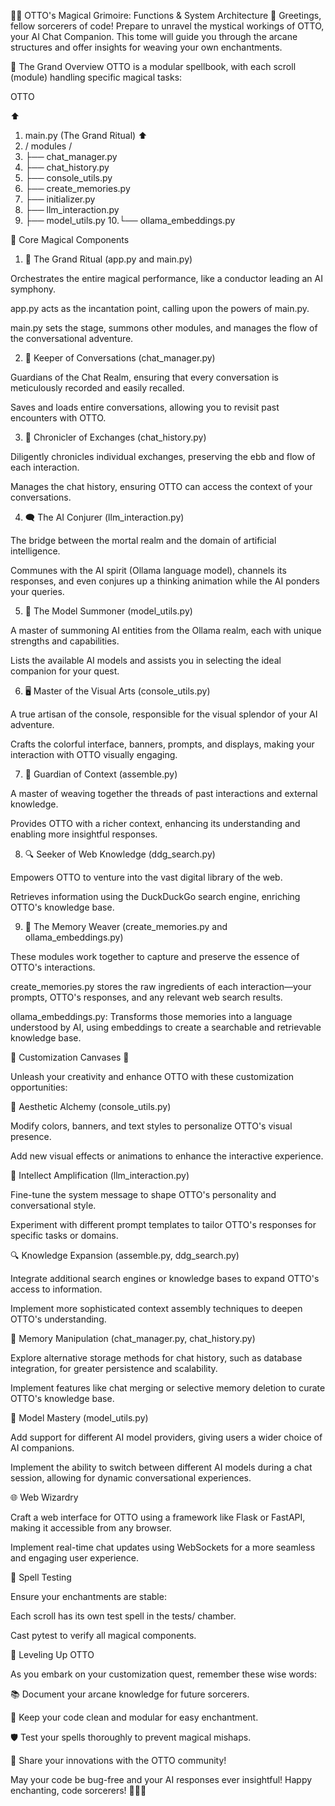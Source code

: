 🧙‍♂️ OTTO's Magical Grimoire: Functions & System Architecture 🏰
Greetings, fellow sorcerers of code! Prepare to unravel the mystical workings of OTTO, your AI Chat Companion. This tome will guide you through the arcane structures and offer insights for weaving your own enchantments.

🌟 The Grand Overview
OTTO is a modular spellbook, with each scroll (module) handling specific magical tasks:

OTTO

⬆️ 
1. main.py (The Grand Ritual)
⬆️  
2. / modules /
3. ├── chat_manager.py 
4. ├── chat_history.py
5. ├── console_utils.py
6. ├── create_memories.py 
7. ├── initializer.py 
8. ├── llm_interaction.py 
9. ├── model_utils.py
10.└── ollama_embeddings.py

🔮 Core Magical Components

1. 🧠 The Grand Ritual (app.py and main.py)

Orchestrates the entire magical performance, like a conductor leading an AI symphony.

app.py acts as the incantation point, calling upon the powers of main.py.

main.py sets the stage, summons other modules, and manages the flow of the conversational adventure.

2. 💬 Keeper of Conversations (chat_manager.py)

Guardians of the Chat Realm, ensuring that every conversation is meticulously recorded and easily recalled.

Saves and loads entire conversations, allowing you to revisit past encounters with OTTO.

3. 📜 Chronicler of Exchanges (chat_history.py)

Diligently chronicles individual exchanges, preserving the ebb and flow of each interaction.

Manages the chat history, ensuring OTTO can access the context of your conversations.

4. 🗨️ The AI Conjurer (llm_interaction.py)

The bridge between the mortal realm and the domain of artificial intelligence.

Communes with the AI spirit (Ollama language model), channels its responses, and even conjures up a thinking animation while the AI ponders your queries.

5. 🔮 The Model Summoner (model_utils.py)

A master of summoning AI entities from the Ollama realm, each with unique strengths and capabilities.

Lists the available AI models and assists you in selecting the ideal companion for your quest.

6. 🖥️ Master of the Visual Arts (console_utils.py)

A true artisan of the console, responsible for the visual splendor of your AI adventure.

Crafts the colorful interface, banners, prompts, and displays, making your interaction with OTTO visually engaging.

7. 🧩 Guardian of Context (assemble.py)

A master of weaving together the threads of past interactions and external knowledge.

Provides OTTO with a richer context, enhancing its understanding and enabling more insightful responses.

8. 🔍 Seeker of Web Knowledge (ddg_search.py)

Empowers OTTO to venture into the vast digital library of the web.

Retrieves information using the DuckDuckGo search engine, enriching OTTO's knowledge base.

9. 🧠 The Memory Weaver (create_memories.py and ollama_embeddings.py)

These modules work together to capture and preserve the essence of OTTO's interactions.

create_memories.py stores the raw ingredients of each interaction—your prompts, OTTO's responses, and any relevant web search results.

ollama_embeddings.py: Transforms those memories into a language understood by AI, using embeddings to create a searchable and retrievable knowledge base.

🎨 Customization Canvases 🎨

Unleash your creativity and enhance OTTO with these customization opportunities:

🌈 Aesthetic Alchemy (console_utils.py)

Modify colors, banners, and text styles to personalize OTTO's visual presence.

Add new visual effects or animations to enhance the interactive experience.

🧠 Intellect Amplification (llm_interaction.py)

Fine-tune the system message to shape OTTO's personality and conversational style.

Experiment with different prompt templates to tailor OTTO's responses for specific tasks or domains.

🔍 Knowledge Expansion (assemble.py, ddg_search.py)

Integrate additional search engines or knowledge bases to expand OTTO's access to information.

Implement more sophisticated context assembly techniques to deepen OTTO's understanding.

💾 Memory Manipulation (chat_manager.py, chat_history.py)

Explore alternative storage methods for chat history, such as database integration, for greater persistence and scalability.

Implement features like chat merging or selective memory deletion to curate OTTO's knowledge base.

🔮 Model Mastery (model_utils.py)

Add support for different AI model providers, giving users a wider choice of AI companions.

Implement the ability to switch between different AI models during a chat session, allowing for dynamic conversational experiences.

🌐 Web Wizardry

Craft a web interface for OTTO using a framework like Flask or FastAPI, making it accessible from any browser.

Implement real-time chat updates using WebSockets for a more seamless and engaging user experience.

🧪 Spell Testing

Ensure your enchantments are stable:

Each scroll has its own test spell in the tests/ chamber.

Cast pytest to verify all magical components.

🚀 Leveling Up OTTO

As you embark on your customization quest, remember these wise words:

📚 Document your arcane knowledge for future sorcerers.

🧹 Keep your code clean and modular for easy enchantment.

🛡️ Test your spells thoroughly to prevent magical mishaps.

🌟 Share your innovations with the OTTO community!

May your code be bug-free and your AI responses ever insightful! Happy enchanting, code sorcerers! 🧙‍♂️✨
